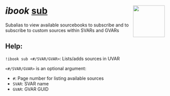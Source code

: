 <h1><i>ibook</i> <u>sub</u><img align="right" src="../../../Images/image.png" width="100px"></h1>

Subalias to view available sourcebooks to subscribe and to subscribe to custom sources within SVARs and GVARs

## Help:
`!ibook sub <#/SVAR/GVAR>`: Lists/adds sources in UVAR

`<#/SVAR/GVAR>` is an optional argument:
- `#`: Page number for listing available sources
- `SVAR`: SVAR name
- `GVAR`: GVAR GUID